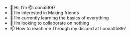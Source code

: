 - 👋 Hi, I’m @Loona5897
- 👀 I’m interested in Making friends
- 🌱 I’m currently learning the basics of everything
- 💞️ I’m looking to collaborate on nothing
- 📫 How to reach me Through my discord at Loona#5897

<!---
Loona5897/Loona5897 is a ✨ special ✨ repository because its `README.md` (this file) appears on your GitHub profile.
You can click the Preview link to take a look at your changes.
--->
